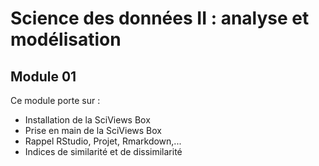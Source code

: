 # Science des données II : analyse et modélisation
## Module 01

Ce module porte sur :

- Installation de la SciViews Box 
- Prise en main de la SciViews Box
- Rappel RStudio, Projet, Rmarkdown,...
- Indices de similarité et de dissimilarité
